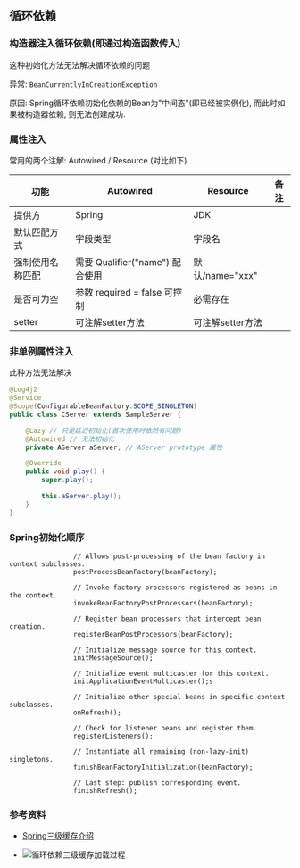 ## 循环依赖

### 构造器注入循环依赖(即通过构造函数传入)

这种初始化方法无法解决循环依赖的问题

异常: `BeanCurrentlyInCreationException`

原因:
Spring循环依赖初始化依赖的Bean为"中间态"(即已经被实例化), 而此时如果被构造器依赖, 则无法创建成功.

### 属性注入

常用的两个注解: Autowired / Resource (对比如下)

| 功能 | Autowired | Resource | 备注 |
| -- | -- | -- | -- |
| 提供方 | Spring | JDK |
| 默认匹配方式 | 字段类型 | 字段名 |
| 强制使用名称匹配 | 需要 Qualifier("name") 配合使用 | 默认/name="xxx" |
| 是否可为空 | 参数 required = false 可控制 | 必需存在 |
| setter | 可注解setter方法 | 可注解setter方法 |  

### 非单例属性注入

此种方法无法解决

```java
@Log4j2
@Service
@Scope(ConfigurableBeanFactory.SCOPE_SINGLETON)
public class CServer extends SampleServer {

    @Lazy // 只是延迟初始化(首次使用时依然有问题)
    @Autowired // 无法初始化
    private AServer aServer; // AServer prototype 属性

    @Override
    public void play() {
        super.play();

        this.aServer.play();
    }
}
```

### Spring初始化顺序

```text
                // Allows post-processing of the bean factory in context subclasses.
				postProcessBeanFactory(beanFactory);

				// Invoke factory processors registered as beans in the context.
				invokeBeanFactoryPostProcessors(beanFactory);

				// Register bean processors that intercept bean creation.
				registerBeanPostProcessors(beanFactory);

				// Initialize message source for this context.
				initMessageSource();

				// Initialize event multicaster for this context.
				initApplicationEventMulticaster();s

				// Initialize other special beans in specific context subclasses.
				onRefresh();

				// Check for listener beans and register them.
				registerListeners();

				// Instantiate all remaining (non-lazy-init) singletons.
				finishBeanFactoryInitialization(beanFactory);

				// Last step: publish corresponding event.
				finishRefresh();
```

### 参考资料

* [Spring三级缓存介绍](https://cloud.tencent.com/developer/article/1497692) 

* ![循环依赖三级缓存加载过程](https://pic3.zhimg.com/v2-ff792603ef6678ac661f7c7786def21f_b.webp)
